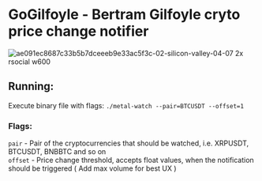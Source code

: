 # GoGilfoyle - Bertram Gilfoyle cryto price change notifier <br/>
![ae091ec8687c33b5b7dceeeb9e33ac5f3c-02-silicon-valley-04-07 2x rsocial w600](https://user-images.githubusercontent.com/79106526/147110977-edb9ee79-89e9-4954-aa85-2fde73842eb3.jpg)

## Running:
Execute binary file with flags: `./metal-watch --pair=BTCUSDT --offset=1` <br/>

### Flags:
`pair` - Pair of the cryptocurrencies that should be watched, i.e. XRPUSDT, BTCUSDT, BNBBTC and so on  <br/>
`offset` - Price change threshold, accepts float values, when the notification should be triggered ( Add max volume for best UX ) <br/>

